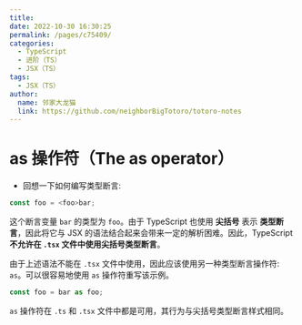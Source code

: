 ```yaml
---
title:
date: 2022-10-30 16:30:25
permalink: /pages/c75409/
categories:
  - TypeScript
  - 进阶（TS）
  - JSX（TS）
tags:
  - JSX（TS）
author: 
  name: 邻家大龙猫
  link: https://github.com/neighborBigTotoro/totoro-notes
---
```




# as 操作符（The as operator）


- 回想一下如何编写类型断言:
``` ts
const foo = <foo>bar;
```

这个断言变量 `bar` 的类型为 `foo`。由于 TypeScript 也使用 **尖括号** 表示 **类型断言**，因此将它与 JSX 的语法结合起来会带来一定的解析困难。因此，TypeScript **不允许在 `.tsx` 文件中使用尖括号类型断言**。

由于上述语法不能在 `.tsx` 文件中使用，因此应该使用另一种类型断言操作符: `as`。可以很容易地使用 `as` 操作符重写该示例。
``` ts
const foo = bar as foo;
```

`as` 操作符在 `.ts` 和 `.tsx` 文件中都是可用，其行为与尖括号类型断言样式相同。